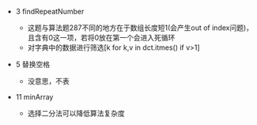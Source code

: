 - 3 findRepeatNumber
  - 这题与算法题287不同的地方在于数组长度短1(会产生out of index问题)，且含有0这一项，若将0放在第一个会进入死循环
  - 对字典中的数据进行筛选[k for k,v in dct.itmes() if v>1]

- 5 替换空格
  - 没意思，不表


- 11 minArray
  - 选择二分法可以降低算法复杂度